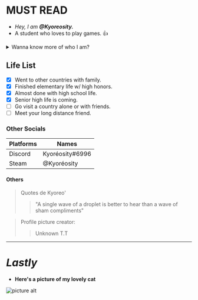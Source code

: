 # MUST READ #
* _Hey, I am ***@Kyoreosity.***_
* A student who loves to play games. 👍
 
 <details>
           <summary>Wanna know more of who I am?</summary>
           <p>Hahahahahhaha no way.. Get to know me, only by adding me or becoming my friend <3</p>
         </details>
         
## Life List ##
- [x]   Went to other countries with family.
- [x]   Finished elementary life w/ high honors.
- [x]   Almost done with high school life.
- [x]   Senior high life is coming.
- [ ]   Go visit a country alone or with friends.
- [ ]   Meet your long distance friend.
          
### Other Socials ###

 Platforms    |    Names
------------- | -------------
Discord       | Kyoréosity#6996
Steam         | @Kyoréosity

#### Others ####
> Quotes de Kyoreo'
>> "A single wave of a droplet is better to hear than a wave of sham compliments"

> Profile picture creator:
>> Unknown T.T
- - - -
# _Lastly_ #
* **Here's a picture of my lovely cat**

![picture alt](https://instagram.fcrk1-1.fna.fbcdn.net/v/t51.2885-15/272258699_457296572774948_8327999287380754921_n.jpg?stp=dst-jpg_e35&_nc_ht=instagram.fcrk1-1.fna.fbcdn.net&_nc_cat=108&_nc_ohc=5IWbBlQxej0AX84vpmJ&tn=a7tY879vJUyBFvZl&edm=ALQROFkBAAAA&ccb=7-5&ig_cache_key=Mjc1NjgxNDQ5MDczMjA4NjA0Mw%3D%3D.2-ccb7-5&oh=00_AfAMul61kxvQu7V6qj4Ew66RNjwBUQZwFrXzGupVgEdamQ&oe=637378CF&_nc_sid=30a2ef)
